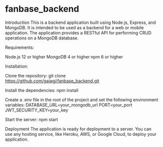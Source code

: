 # fanbase_backend

Introduction
This is a backend application built using Node.js, Express, and MongoDB. It is intended to be used as a backend for a web or mobile application. The application provides a RESTful API for performing CRUD operations on a MongoDB database.

Requirements:

Node.js 12 or higher
MongoDB 4 or higher
npm 6 or higher

Installation:

Clone the repository:
git clone https://github.com/gajagj/fanbase_backend.git

Install the dependencies:
npm install

Create a .env file in the root of the project and set the following environment variables:
DATABASE_URL=your_mongodb_url
PORT=your_port
JWT_SECURITY_KEY=your_key

Start the server:
npm start

Deployment
The application is ready for deployment to a server. You can use any hosting service, like Heroku, AWS, or Google Cloud, to deploy your application.
